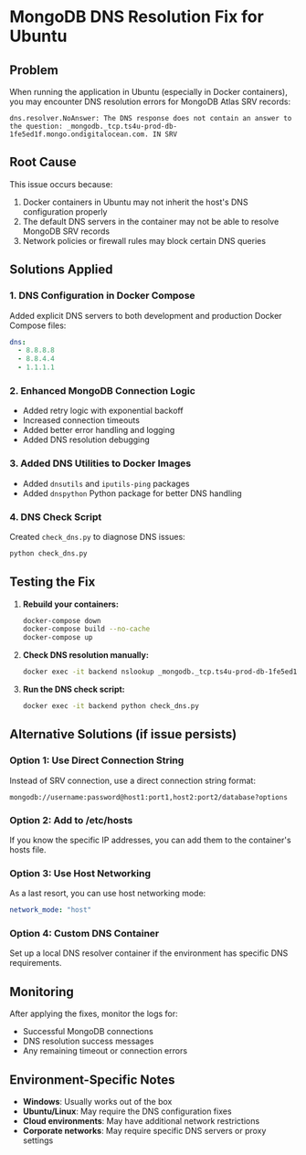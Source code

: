# MongoDB DNS Resolution Fix for Ubuntu

## Problem
When running the application in Ubuntu (especially in Docker containers), you may encounter DNS resolution errors for MongoDB Atlas SRV records:

```
dns.resolver.NoAnswer: The DNS response does not contain an answer to the question: _mongodb._tcp.ts4u-prod-db-1fe5ed1f.mongo.ondigitalocean.com. IN SRV
```

## Root Cause
This issue occurs because:
1. Docker containers in Ubuntu may not inherit the host's DNS configuration properly
2. The default DNS servers in the container may not be able to resolve MongoDB SRV records
3. Network policies or firewall rules may block certain DNS queries

## Solutions Applied

### 1. DNS Configuration in Docker Compose
Added explicit DNS servers to both development and production Docker Compose files:

```yaml
dns:
  - 8.8.8.8
  - 8.8.4.4
  - 1.1.1.1
```

### 2. Enhanced MongoDB Connection Logic
- Added retry logic with exponential backoff
- Increased connection timeouts
- Added better error handling and logging
- Added DNS resolution debugging

### 3. Added DNS Utilities to Docker Images
- Added `dnsutils` and `iputils-ping` packages
- Added `dnspython` Python package for better DNS handling

### 4. DNS Check Script
Created `check_dns.py` to diagnose DNS issues:

```bash
python check_dns.py
```

## Testing the Fix

1. **Rebuild your containers:**
   ```bash
   docker-compose down
   docker-compose build --no-cache
   docker-compose up
   ```

2. **Check DNS resolution manually:**
   ```bash
   docker exec -it backend nslookup _mongodb._tcp.ts4u-prod-db-1fe5ed1f.mongo.ondigitalocean.com
   ```

3. **Run the DNS check script:**
   ```bash
   docker exec -it backend python check_dns.py
   ```

## Alternative Solutions (if issue persists)

### Option 1: Use Direct Connection String
Instead of SRV connection, use a direct connection string format:
```
mongodb://username:password@host1:port1,host2:port2/database?options
```

### Option 2: Add to /etc/hosts
If you know the specific IP addresses, you can add them to the container's hosts file.

### Option 3: Use Host Networking
As a last resort, you can use host networking mode:
```yaml
network_mode: "host"
```

### Option 4: Custom DNS Container
Set up a local DNS resolver container if the environment has specific DNS requirements.

## Monitoring
After applying the fixes, monitor the logs for:
- Successful MongoDB connections
- DNS resolution success messages
- Any remaining timeout or connection errors

## Environment-Specific Notes
- **Windows**: Usually works out of the box
- **Ubuntu/Linux**: May require the DNS configuration fixes
- **Cloud environments**: May have additional network restrictions
- **Corporate networks**: May require specific DNS servers or proxy settings
